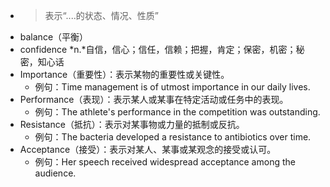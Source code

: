 - >表示“....的状态、情况、性质”
- balance（平衡）
- confidence *n.*自信，信心；信任，信赖；把握，肯定；保密，机密；秘密，知心话
- Importance（重要性）：表示某物的重要性或关键性。
	- 例句：Time management is of utmost importance in our daily lives.
- Performance（表现）：表示某人或某事在特定活动或任务中的表现。
	- 例句：The athlete's performance in the competition was outstanding.
- Resistance（抵抗）：表示对某事物或力量的抵制或反抗。
	- 例句：The bacteria developed a resistance to antibiotics over time.
- Acceptance（接受）：表示对某人、某事或某观念的接受或认可。
	- 例句：Her speech received widespread acceptance among the audience.